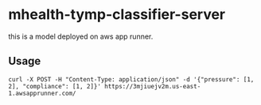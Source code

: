 # mhealth-tymp-classifier-server

this is a model deployed on aws app runner.

## Usage
```
curl -X POST -H "Content-Type: application/json" -d '{"pressure": [1, 2], "compliance": [1, 2]}' https://3mjiuejv2m.us-east-1.awsapprunner.com/
```
